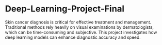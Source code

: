 # Deep-Learning-Project-Final
Skin cancer diagnosis is critical for effective treatment and management. Traditional methods rely heavily on visual examinations by dermatologists, which can be time-consuming and subjective. This project investigates how deep learning models can enhance diagnostic accuracy and speed.
